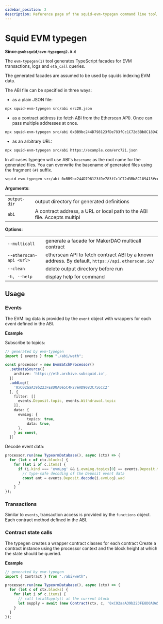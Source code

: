 ```yaml
---
sidebar_position: 2
description: Reference page of the squid-evm-typegen command line tool
---
```


# Squid EVM typegen

**Since `@subsquid/evm-typegen@2.0.0`**

The `evm-typegen(1)` tool generates TypeScript facades for EVM transactions, logs and `eth_call` queries.

The generated facades are assumed to be used by squids indexing EVM data.

The ABI file can be specified in three ways:

- as a plain JSON file:

```bash
npx squid-evm-typegen src/abi erc20.json
```

- as a contract address (to fetch ABI from the Etherscan API). Once can pass multiple addresses at once.

```bash
npx squid-evm-typegen src/abi 0xBB9bc244D798123fDe783fCc1C72d3Bb8C189413
```

- as an arbitrary URL:
```bash
npx squid-evm-typegen src/abi https://example.com/erc721.json
```

In all cases typegen will use ABI's `basename` as the root name for the generated files. You can overwrite the basename of generated files using the fragment `(#)` suffix.

```bash
squid-evm-typegen src/abi 0xBB9bc244D798123fDe783fCc1C72d3Bb8C189413#contract   
```

**Arguments:**

|                        |                                                           |
|------------------------|-----------------------------------------------------------|
|  `output-dir`          | output directory for generated definitions                |
|  `abi`                 | A contract address, a URL or local path to the ABI file.  Accepts multipl|


**Options:**

|                           |                                                          |
|---------------------------|----------------------------------------------------------| 
|  `--multicall`            | generate a facade for MakerDAO multicall contract        |
|  `--etherscan-api <url>`  | etherscan API to fetch contract ABI by a known address. By default, `https://api.etherscan.io/`   |
|  `--clean`                | delete output directory before run                       |
|  `-h, --help`             | display help for command                                 |


## Usage 

### Events 

The EVM log data is provided by the `event` object with wrappers for each event defined in the ABI. 

**Example**

Subscribe to topics:

```ts
// generated by evm-typegen
import { events } from "./abi/weth";

const processor = new EvmBatchProcessor()
  .setDataSource({
    archive: 'https://eth.archive.subsquid.io',
  })
  .addLog([
    '0xC02aaA39b223FE8D0A0e5C4F27eAD9083C756Cc2'
  ], {
    filter: [[
      events.Deposit.topic, events.Withdrawal.topic
    ]],
    data: {
      evmLog: {
          topics: true,
          data: true,
      },
    } as const,
  })
```

Decode event data:
```ts
processor.run(new TypeormDatabase(), async (ctx) => {
  for (let c of ctx.blocks) {
    for (let i of c.items) {
      if (i.kind === 'evmLog' && i.evmLog.topics[0] == events.Deposit.topic) {
        // type-safe decoding of the Deposit event data
        const amt = events.Deposit.decode(i.evmLog).wad
      }
    }
});
```

### Transactions

Similar to `events`, transaction access is provided by the `functions` object. Each contract method defined in the ABI. 

### Contract state calls

The typegen creates a wrapper contract classes for each contract Create a contract instance using the processor context and the block height at which the state should be queried.

**Example**

```ts
// generated by evm-typegen
import { Contract } from "./abi/weth";

processor.run(new TypeormDatabase(), async (ctx) => {
  for (let c of ctx.blocks) {
    for (let i of c.items) {
      // call totalSupply() at the current block
      let supply = await (new Contract(ctx, c, '0xC02aaA39b223FE8D0A0e5C4F27eAD9083C756Cc2').totalSupply())
    }
  }
});
```
